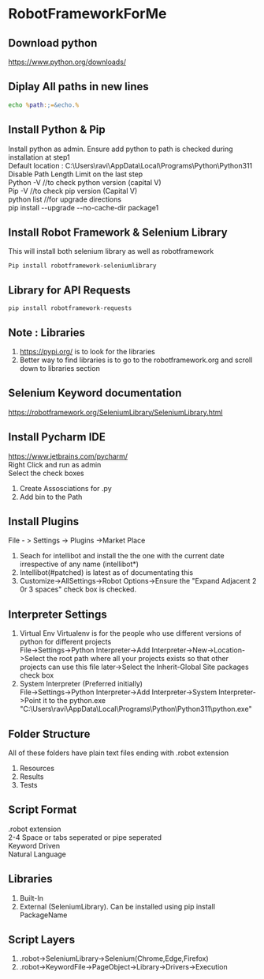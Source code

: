 # RobotFrameworkForMe
## Download python
https://www.python.org/downloads/
## Diplay All paths in new lines
```cmd
echo %path:;=&echo.%
```
## Install Python & Pip
Install python as admin. Ensure add python to path is checked during installation at step1  
Default location : C:\Users\ravi\AppData\Local\Programs\Python\Python311  
Disable Path Length Limit on the last step  
Python -V //to check python version (capital V)   
Pip -V //to check pip version  (Capital V)  
python list //for upgrade directions  
pip install --upgrade --no-cache-dir package1  

## Install Robot Framework & Selenium Library
This will install both selenium library as well as robotframework
```pip
Pip install robotframework-seleniumlibrary
```
## Library for API Requests
```pip
pip install robotframework-requests
```
## Note : Libraries
1. https://pypi.org/ is to look for the libraries
2. Better way to find libraries is to go to the robotframework.org and scroll down to libraries section

## Selenium Keyword documentation
https://robotframework.org/SeleniumLibrary/SeleniumLibrary.html

## Install Pycharm IDE
https://www.jetbrains.com/pycharm/  
Right Click and run as admin  
Select the check boxes
1. Create Assosciations for .py
2. Add bin to the Path

## Install Plugins
File - > Settings ->  Plugins ->Market Place
1. Seach for intellibot and install the the one with the current date irrespective of any name (intellibot*)
2. Intellibot(#patched) is latest as of documentating this
3. Customize->AllSettings->Robot Options->Ensure the "Expand Adjacent 2 0r 3 spaces" check box is checked.

## Interpreter Settings
1. Virtual Env 
Virtualenv is for the people who use different versions of python for different projects  
File->Settings->Python Interpreter->Add Interpreter->New->Location->Select the root path where all your projects exists so that other projects can use this file later->Select the Inherit-Global Site packages check box  
2. System Interpreter (Preferred initially)  
File->Settings->Python Interpreter->Add Interpreter->System Interpreter->Point it to the python.exe
"C:\Users\ravi\AppData\Local\Programs\Python\Python311\python.exe"

## Folder Structure
All of these folders have plain text files ending with .robot extension  
1. Resources  
2. Results  
3. Tests  

## Script Format
.robot extension  
2-4 Space or tabs seperated or pipe seperated  
Keyword Driven   
Natural Language   

## Libraries
1. Built-In
2. External (SeleniumLibrary). Can be installed using pip install PackageName
## Script Layers
1. .robot->SeleniumLibrary->Selenium(Chrome,Edge,Firefox)
2. .robot->KeywordFile->PageObject->Library->Drivers->Execution